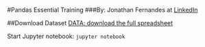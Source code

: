 #Pandas Essential Training
###By: Jonathan Fernandes at [LinkedIn](https://www.linkedin.com/learning-login/share?account=2113185&forceAccount=false&redirect=https%3A%2F%2Fwww.linkedin.com%2Flearning%2Fpandas-essential-training%3Ftrk%3Dshare_ent_url%26shareId%3DPkkaK5N4TBWukyNV07jAeg%253D%253D)

##Download Dataset
[DATA: download the full spreadsheet](https://docs.google.com/spreadsheet/ccc?key=0AonYZs4MzlZbdHlfd0F1QlAxYjgtOW53ZXNOZ0JzNVE)

Start Jupyter notebook: `jupyter notebook`